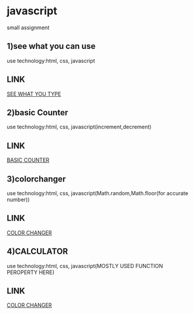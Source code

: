 # javascript
small assignment
## 1)see what you can use
use technology:html, css, javascript

## LINK
[SEE WHAT YOU TYPE](https://nd1seewhatyoutype.netlify.app/)

## 2)basic Counter
use technology:html, css, javascript(increment,decrement)

## LINK
[BASIC COUNTER ](https://nd2basiccounter.netlify.app/)

## 3)colorchanger
use technology:html, css, javascript(Math.random,Math.floor(for accurate number))

## LINK
[COLOR CHANGER ](https://nd3colorchanger.netlify.app/)

## 4)CALCULATOR
use technology:html, css, javascript(MOSTLY USED FUNCTION PEROPERTY HERE)

## LINK
[COLOR CHANGER ](https://nd4calculator.netlify.app/)

